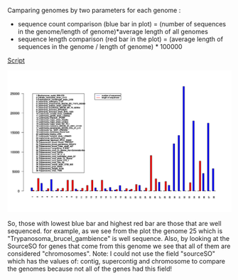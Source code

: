 
Camparing genomes by two parameters for each genome :


- sequence count comparison (blue bar in plot) = (number of sequences in the genome/length of genome)*average length of all genomes
- sequence length comparison (red bar in the plot) = (average length of sequences in the genome / length of genome) * 100000

[Script](https://github.com/fhadinezhadUC/leshmania/blob/master/genomecomparison.R)

![alt text](https://github.com/fhadinezhadUC/leshmania/blob/master/figures/genomecomparison.svg)

So, those with lowest blue bar and highest red bar are those that are well sequenced. 
for example, as we see from the plot the genome 25 which is "Trypanosoma_brucel_gambience" is well sequence. Also, by looking at the SourceSO for genes that come from this genome we see that all of them are considered "chromosomes".
Note: I could not use the field "sourceSO" which has the values of: contig, supercontig and chromosome to compare the genomes because not all of the genes had this field!
